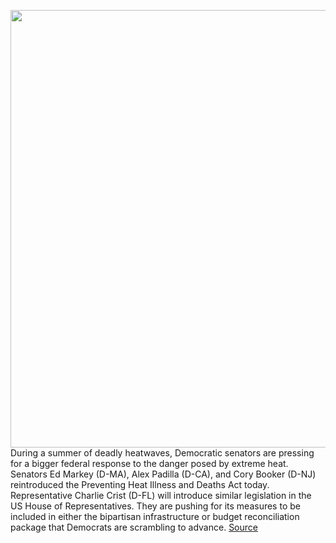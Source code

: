<img src='https://cdn.vox-cdn.com/thumbor/f_tVnJlpWXcFL0l7PFZ9KcOi6Yk=/0x0:4500x3000/1200x800/filters:focal(1890x1140:2610x1860)/cdn.vox-cdn.com/uploads/chorus_image/image/69644547/1233735221.0.jpg' width='700px' /><br/>
During a summer of deadly heatwaves, Democratic senators are pressing for a bigger federal response to the danger posed by extreme heat. Senators Ed Markey (D-MA), Alex Padilla (D-CA), and Cory Booker (D-NJ) reintroduced the Preventing Heat Illness and Deaths Act today. Representative Charlie Crist (D-FL) will introduce similar legislation in the US House of Representatives. They are pushing for its measures to be included in either the bipartisan infrastructure or budget reconciliation package that Democrats are scrambling to advance.
<a href='https://www.theverge.com/2021/7/28/22597823/extreme-heat-democrat-infrastructure-budget-reconciliation'> Source <a/>